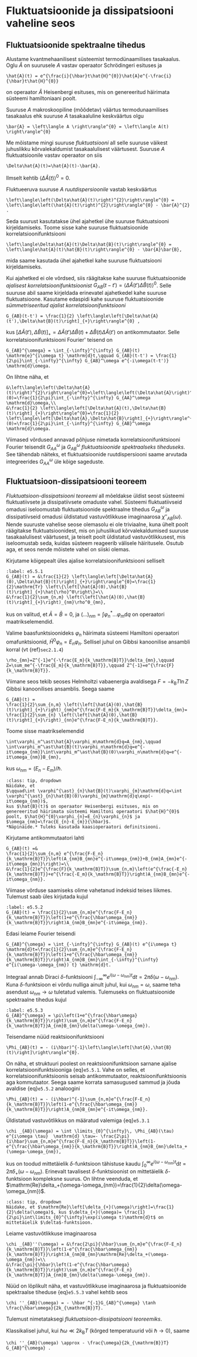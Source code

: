# Fluktuatsioonide ja dissipatsiooni vaheline seos
## Fluktuatsioonide spektraalne tihedus

Alustame kvantmehaanilisest süsteemist termodünaamilises tasakaalus. Oglu $\hat{A}$ on suurusele $A$ vastav operaator Schrödingeri esituses ja 
```{math}
\hat{A}(t) = e^{\frac{i}{\hbar}t\hat{H}^{0}}\hat{A}e^{-\frac{i}{\hbar}t\hat{H}^{0}}
```
on operaator $\hat{A}$ Heisenbergi esituses, mis on genereeritud häirimata süsteemi hamiltoniaani poolt.

Suuruse $A$ makroskoopiline (mõõdetav) väärtus termodunaamilises tasakaalus ehk suuruse $A$ tasakaaluline keskväärtus olgu
```{math}
\bar{A} = \left\langle A \right\rangle^{0} = \left\langle A(t) \right\rangle^{0}
```

Me mõistame mingi suuruse *fluktuatsiooni* all selle suuruse väikest juhuslikku kõrvalekaldumist tasakaalulisest väärtusest. Suuruse $A$ fluktuatsioonile vastav operaator on siis
```{math}
\Delta\hat{A}(t)=\hat{A}(t)-\bar{A}.
```
Ilmselt kehtib $\langle\Delta\hat{A}(t)\rangle^0=0$.

Fluktueeruva suuruse $A$ *ruutdispersioonile* vastab keskväärtus 
```{math}
\left\langle\left(\Delta\hat{A}(t)\right)^{2}\right\rangle^{0} = \left\langle\left(\hat{A}(t)\right)^{2}\right\rangle^{0} - \bar{A}^{2}  .
```
Seda suurust kasutatakse ühel ajahetkel ühe suuruse fluktuatsiooni kirjeldamiseks. Toome sisse kahe suuruse fluktuatsioonide korrelatsioonifunktsiooni
```{math}
\left\langle\Delta\hat{A}(t)\Delta\hat{B}(t)\right\rangle^{0} = \left\langle\hat{A}(t)\hat{B}(t)\right\rangle^{0} - \bar{A}\bar{B},
```
mida saame kasutada ühel ajahetkel kahe suuruse fluktuatsiooni kirjeldamiseks. 

Kui ajahetked ei ole võrdsed, siis räägitakse kahe suuruse fluktuatsioonide *ajalisest korrelatsioonifunktsioonist* $G_{AB}(t-t')=\left\langle\Delta\hat{A}(t')\Delta\hat{B}(t)\right\rangle^{0}$. Selle suuruse abil saame kirjeldada erinevatel ajahetkedel kahe suuruse fluktuatsioone. Kasutame edaspidi kahe suuruse fluktuatsioonide *sümmetriseeritud ajalist korrelatsioonifunktsiooni*
```{math}
G_{AB}(t-t') = \frac{1}{2} \left\langle\left[\Delta\hat{A}(t'),\Delta\hat{B}(t)\right]_{+}\right\rangle^{0} ,
```
kus $[\Delta\hat{A}(t'),\Delta\hat{B}(t)]_{+}=\Delta\hat{A}(t')\Delta\hat{B}(t)+\Delta\hat{B}(t)\Delta\hat{A}(t')$ on antikommutaator. Selle korrelatsioonifunktsiooni Fourier' teisend on 
```{math}
G_{AB}^{\omega} = \int_{-\infty}^{\infty} G_{AB}(t) \mathrm{e}^{i\omega t} \mathrm{d}t,\qquad G_{AB}(t-t') = \frac{1}{2\pi}\int_{-\infty}^{\infty} G_{AB}^\omega e^{-i\omega(t-t')} \mathrm{d}\omega.
```

On lihtne näha, et 
```{math}
&\left\langle\left(\Delta\hat{A}(t)\right)^{2}\right\rangle^{0}=\left\langle\left(\Delta\hat{A}\right)^{2}\right\rangle^{0}=G_{AA}(0)=\frac{1}{2\pi}\int_{-\infty}^{\infty} G_{AA}^\omega \mathrm{d}\omega,\\
&\frac{1}{2} \left\langle\left[\Delta\hat{A}(t),\Delta\hat{B}(t)\right]_{+}\right\rangle^{0}=\frac{1}{2} \left\langle\left[\Delta\hat{A},\Delta\hat{B}\right]_{+}\right\rangle^{0}=G_{AB}(0)=\frac{1}{2\pi}\int_{-\infty}^{\infty} G_{AB}^\omega \mathrm{d}\omega.
```
Viimased võrdused annavad põhjuse nimetada korrelatsioonifunktsiooni Fourier teisendit $G_{AA}^\omega$ ja $G_{AB}^\omega$  *fluktuatsioonide spektraalseks tiheduseks*. See tähendab näiteks, et fluktuatsioonide ruutdispersiooni saame arvutada integreerides $G_{AA}^\omega$ üle kõige sageduste.

## Fluktuatsioon-dissipatsiooni teoreem
*Fluktuatsioon-dissipatsiooni teoreemi* all mõeldakse üldist seost süsteemi fluktuatiivsete ja dissipatiivsete omaduste vahel. Süsteemi fluktuatiivseid omadusi iseloomustab fluktuatsioonide spektraalne tihedus $G_{AB}^{\omega}$ ja dissipatiivseid omadusi üldistatud vastuvõtlikkuse imaginaarosa $\chi ''_{AB}(\omega)$. Nende suuruste vahelise seose olemasolu ei ole triviaalne, kuna ühelt poolt räägitakse fluktuatsioonidest, mis on juhuslikud kõrvalekaldumised suuruse tasakaalulisest väärtusest, ja teiselt poolt üldistatud vastuvõtlikkusest, mis iseloomustab seda, kuidas süsteem reageerib välisele häiritusele. Osutub aga, et seos nende mõistete vahel on siiski olemas.

Kirjutame kõigepealt üles ajalise korrelatsioonifunktsiooni selliselt
```{math}
:label: e5.5.1
G_{AB}(t) = &\frac{1}{2} \left\langle\left[\Delta\hat{A}(0),\Delta\hat{B}(t)\right]_{+}\right\rangle^{0}=\frac{1}{2}\mathrm{Tr} \left\{\left[\hat{A}(0),\hat{B}(t)\right]_{+}\hat{\rho}^0\right\}=\\
&\frac{1}{2}\sum_{n,m} \left(\left[\hat{A}(0),\hat{B}(t)\right]_{+}\right)_{nm}\rho^0_{mn},
```
kus on valitud, et $\bar{A}=\bar{B}=0$, ja $(\ldots)_{nm}=\int\varphi_n^\ast\ldots\varphi_m\mathrm{d}q$ on operaatori maatrikselemendid.

Valime baasfunktsioonideks $\varphi_n$ häirimata süsteemi Hamiltoni operaatori omafunktsioonid, $\hat{H}^0\varphi_n=E_n\varphi_n$. Sellisel juhul on Gibbsi kanoonilise ansambli korral (vt {ref}`sec2.1.4`)
```{math}
\rho_{mn}=Z^{-1}e^{-\frac{E_m}{k_\mathrm{B}T}}\delta_{mn},\qquad Z=\sum_me^{-\frac{E_m}{k_\mathrm{B}T}},\qquad Z^{-1}=e^{\frac{F}{k_\mathrm{B}T}}.
```
Viimane seos tekib seoses Helmholtzi vabaenergia avaldisega $F=-k_\mathrm{B}T\ln Z$ Gibbsi kanoonilises ansamblis. Seega saame
```{math}
G_{AB}(t) =
\frac{1}{2}\sum_{n,m} \left(\left[\hat{A}(0),\hat{B}(t)\right]_{+}\right)_{nm}e^{\frac{F-E_m}{k_\mathrm{B}T}}\delta_{mn}=
\frac{1}{2}\sum_{n} \left(\left[\hat{A}(0),\hat{B}(t)\right]_{+}\right)_{nn}e^{\frac{F-E_n}{k_\mathrm{B}T}}.
```
Toome sisse maatrikselemendid 
```{math}
\int\varphi_n^\ast\hat{A}\varphi_m\mathrm{d}q=A_{nm},\qquad \int\varphi_m^\ast\hat{B}(t)\varphi_n\mathrm{d}q=e^{-it\omega_{nm}}\int\varphi_m^\ast\hat{B}(0)\varphi_n\mathrm{d}q=e^{-it\omega_{nm}}B_{mn},
```
kus $\omega_{nm}=(E_n-E_m)/\hbar$. 
```{admonition} Ülesanne
:class: tip, dropdown
Näidake, et  
$\qquad\int \varphi^{\ast}_{n}\hat{B}(t)\varphi_{m}\mathrm{d}q=\int \varphi^{\ast}_{n}\hat{B}(0)\varphi_{m}\mathrm{d}q\exp(-it\omega_{nm})$,  
kus $\hat{B}(t)$ on operaator Heisenbergi esituses, mis on genereeritud häirimata süsteemi Hamiltoni operaatori $\hat{H}^{0}$ poolt, $\hat{H}^{0}\varphi_{n}=E_{n}\varphi_{n}$ ja $\omega_{nm}=\frac{E_{n}-E_{m}}{\hbar}$.  
*Näpinäide.* Tuleks kasutada kaasioperaatori definitsiooni.    
```

Kirjutame antikommutaatori lahti
```{math}
G_{AB}(t) =&
\frac{1}{2}\sum_{n,m} e^{\frac{F-E_n}{k_\mathrm{B}T}}\left(A_{nm}B_{mn}e^{-it\omega_{nm}}+B_{nm}A_{mn}e^{-it\omega_{mn}}\right)=\\
&\frac{1}{2}e^{\frac{F}{k_\mathrm{B}T}}\sum_{n,m}\left(e^{\frac{-E_n}{k_\mathrm{B}T}}+e^{\frac{-E_m}{k_\mathrm{B}T}}\right)A_{nm}B_{mn}e^{-it\omega_{nm}}.
```
Viimase võrduse saamiseks olime vahetanud indeksid teises liikmes. Tulemust saab üles kirjutada kujul
```{math}
:label: e5.5.2
G_{AB}(t) = \frac{1}{2}\sum_{n,m}e^{\frac{F-E_n}{k_\mathrm{B}T}}\left(1+e^{\frac{\hbar\omega_{nm}}{k_\mathrm{B}T}}\right)A_{nm}B_{mn}e^{-it\omega_{nm}}.
```
Edasi leiame Fourier teisendi
```{math}
G_{AB}^{\omega} = \int_{-\infty}^{\infty} G_{AB}(t) e^{i\omega t} \mathrm{d}t=\frac{1}{2}\sum_{n,m}e^{\frac{F-E_n}{k_\mathrm{B}T}}\left(1+e^{\frac{\hbar\omega_{nm}}{k_\mathrm{B}T}}\right)A_{nm}B_{mn}\int_{-\infty}^{\infty} e^{i(\omega-\omega_{nm}) t} \mathrm{d}t.
```
Integraal annab Diraci $\delta$-funktsiooni $\int_{-\infty}^{\infty} e^{i(\omega-\omega_{nm}) t} \mathrm{d}t=2\pi\delta(\omega-\omega_{nm})$. Kuna $\delta$-funktsioon ei võrdu nulliga ainult juhul, kui $\omega_{nm}=\omega$, saame teha asendust $\omega_{nm}\to\omega$ tuletatud valemis. Tulemuseks on fluktuatsioonide spektraalne tihedus kujul
```{math}
:label: e5.5.3
G_{AB}^{\omega} = \pi\left(1+e^{\frac{\hbar\omega}{k_\mathrm{B}T}}\right)\sum_{n,m}e^{\frac{F-E_n}{k_\mathrm{B}T}}A_{nm}B_{mn}\delta(\omega-\omega_{nm}).
```

Teisendame nüüd reaktsioonifunktsiooni
```{math}
\Phi_{AB}(t) = - (i\hbar)^{-1}\left\langle\left[\hat{A},\hat{B}(t)\right]\right\rangle^{0}.
```
On näha, et struktuuri poolest on reaktsioonifunktsioon sarnane ajalise korrelatsioonifunktsiooniga {eq}`e5.5.1`. Vahe on selles, et korrelatsioonifunktsioonis seisab antikommutaator, reaktsioonifunktsioonis aga kommutaator. Seega saame korrata samasugused sammud ja jõuda avaldise {eq}`e5.5.2` analoogini
```{math}
\Phi_{AB}(t) = - (i\hbar)^{-1}\sum_{n,m}e^{\frac{F-E_n}{k_\mathrm{B}T}}\left(1-e^{\frac{\hbar\omega_{nm}}{k_\mathrm{B}T}}\right)A_{nm}B_{mn}e^{-it\omega_{nm}}.
```
Üldistatud vastuvõtlikkus on määratud valemiga {eq}`e5.3.1`
```{math}
\chi _{AB}(\omega) = \int \limits_{0}^{\infty}\, \Phi_{AB}(\tau) e^{i\omega \tau}  \mathrm{d} \tau=- \frac{2\pi}{i\hbar}\sum_{n,m}e^{\frac{F-E_n}{k_\mathrm{B}T}}\left(1-e^{\frac{\hbar\omega_{nm}}{k_\mathrm{B}T}}\right)A_{nm}B_{mn}\delta_+(\omega-\omega_{nm}),
```
kus on toodud mittetäielik $\delta$-funktsioon tähistuse kaudu $\int_{0}^{\infty} e^{i(\omega-\omega_{nm}) t} \mathrm{d}t=2\pi\delta_+(\omega-\omega_{nm})$. Erinevalt tavalisest $\delta$-funktsioonist on mittetäielik $\delta$-funktsioon kompleksne suurus. On lihtne veenduda, et $\mathrm{Re}\delta_+(\omega-\omega_{nm})=\frac{1}{2}\delta(\omega-\omega_{nm})$. 
```{admonition} Ülesanne
:class: tip, dropdown
Näidake, et $\mathrm{Re}\left[\delta_{+}(\omega)\right]=\frac{1}{2}\delta(\omega)$, kus $\delta_{+}(\omega)= \frac{1}{2\pi}\int\limits_{0}^{\infty}\exp(i\omega t)\mathrm{d}t$ on mittetäielik $\delta$-funktsioon.
```

Leiame vastuvõtlikkuse imaginaarosa
```{math}
\chi _{AB}''(\omega) = &\frac{2\pi}{\hbar}\sum_{n,m}e^{\frac{F-E_n}{k_\mathrm{B}T}}\left(1-e^{\frac{\hbar\omega_{nm}}{k_\mathrm{B}T}}\right)A_{nm}B_{mn}\mathrm{Re}\delta_+(\omega-\omega_{nm})=\\
&\frac{\pi}{\hbar}\left(1-e^{\frac{\hbar\omega}{k_\mathrm{B}T}}\right)\sum_{n,m}e^{\frac{F-E_n}{k_\mathrm{B}T}}A_{nm}B_{mn}\delta(\omega-\omega_{nm}).
```
Nüüd on lõplikult näha, et vastuvõtlikkuse imaginaarosa ja fluktuatsioonide spektraalse tiheduse {eq}`e5.5.3` vahel kehtib seos
```{math}
\chi ''_{AB}(\omega) = - \hbar ^{-1}G_{AB}^{\omega} \tanh \frac{\hbar\omega}{2k_{\mathrm{B}}T}.
```
Tulemust nimetataksegi *fluktuatsioon-dissipatsiooni teoreemiks*.

Klassikalisel juhul, kui $\hbar \omega \ll 2k_{\mathrm{B}}T$ (kõrged temperatuurid või $\hbar\to0$), saame
```{math}
\chi ''_{AB}(\omega) \approx - \frac{\omega}{2k_{\mathrm{B}}T} G_{AB}^{\omega} .
```



